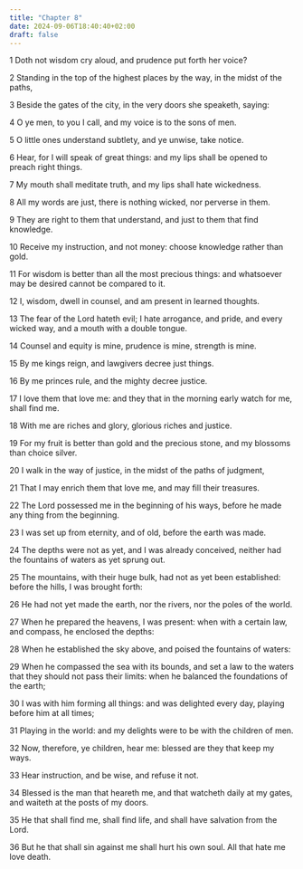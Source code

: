 ```yaml
---
title: "Chapter 8"
date: 2024-09-06T18:40:40+02:00
draft: false
---
```




1 Doth not wisdom cry aloud, and prudence put forth her voice?

2 Standing in the top of the highest places by the way, in the midst of the paths,

3 Beside the gates of the city, in the very doors she speaketh, saying:

4 O ye men, to you I call, and my voice is to the sons of men.

5 O little ones understand subtlety, and ye unwise, take notice.

6 Hear, for I will speak of great things: and my lips shall be opened to preach right things.

7 My mouth shall meditate truth, and my lips shall hate wickedness.

8 All my words are just, there is nothing wicked, nor perverse in them.

9 They are right to them that understand, and just to them that find knowledge.

10 Receive my instruction, and not money: choose knowledge rather than gold.

11 For wisdom is better than all the most precious things: and whatsoever may be desired cannot be compared to it.

12 I, wisdom, dwell in counsel, and am present in learned thoughts.

13 The fear of the Lord hateth evil; I hate arrogance, and pride, and every wicked way, and a mouth with a double tongue.

14 Counsel and equity is mine, prudence is mine, strength is mine.

15 By me kings reign, and lawgivers decree just things.

16 By me princes rule, and the mighty decree justice.

17 I love them that love me: and they that in the morning early watch for me, shall find me.

18 With me are riches and glory, glorious riches and justice.

19 For my fruit is better than gold and the precious stone, and my blossoms than choice silver.

20 I walk in the way of justice, in the midst of the paths of judgment,

21 That I may enrich them that love me, and may fill their treasures.

22 The Lord possessed me in the beginning of his ways, before he made any thing from the beginning.

23 I was set up from eternity, and of old, before the earth was made.

24 The depths were not as yet, and I was already conceived, neither had the fountains of waters as yet sprung out.

25 The mountains, with their huge bulk, had not as yet been established: before the hills, I was brought forth:

26 He had not yet made the earth, nor the rivers, nor the poles of the world.

27 When he prepared the heavens, I was present: when with a certain law, and compass, he enclosed the depths:

28 When he established the sky above, and poised the fountains of waters:

29 When he compassed the sea with its bounds, and set a law to the waters that they should not pass their limits: when he balanced the foundations of the earth;

30 I was with him forming all things: and was delighted every day, playing before him at all times;

31 Playing in the world: and my delights were to be with the children of men.

32 Now, therefore, ye children, hear me: blessed are they that keep my ways.

33 Hear instruction, and be wise, and refuse it not.

34 Blessed is the man that heareth me, and that watcheth daily at my gates, and waiteth at the posts of my doors.

35 He that shall find me, shall find life, and shall have salvation from the Lord.

36 But he that shall sin against me shall hurt his own soul. All that hate me love death.

